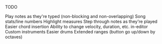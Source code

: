 TODO

Play notes as they're typed (non-blocking and non-overlapping)
Song stats/line numbers
Highlight measures
Step through notes as they're played
Easier chord insertion
Ability to change velocity, duration, etc. in-editor
Custom instruments
Easier drums
Extended ranges (button go up/down by octaves)

